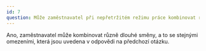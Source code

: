 ```yaml
---
id: 7 
question: Může zaměstnavatel při nepřetržitém režimu práce kombinovat různé délky směn? Za jakých podmínek?
---
```

Ano, zaměstnavatel může kombinovat různě dlouhé směny, a to se stejnými omezeními,
která jsou uvedena v odpovědi na předchozí otázku.
